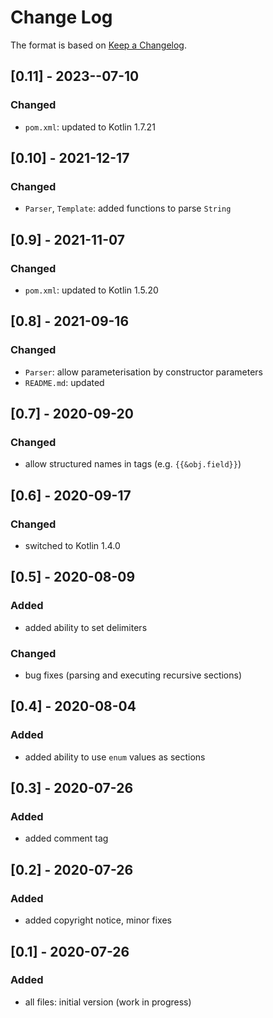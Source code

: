 # Change Log

The format is based on [Keep a Changelog](http://keepachangelog.com/).

## [0.11] - 2023--07-10
### Changed
- `pom.xml`: updated to Kotlin 1.7.21

## [0.10] - 2021-12-17
### Changed
- `Parser`, `Template`: added functions to parse `String`

## [0.9] - 2021-11-07
### Changed
- `pom.xml`: updated to Kotlin 1.5.20

## [0.8] - 2021-09-16
### Changed
- `Parser`: allow parameterisation by constructor parameters
- `README.md`: updated

## [0.7] - 2020-09-20
### Changed
- allow structured names in tags (e.g. `{{&obj.field}}`)

## [0.6] - 2020-09-17
### Changed
- switched to Kotlin 1.4.0

## [0.5] - 2020-08-09
### Added
- added ability to set delimiters
### Changed
- bug fixes (parsing and executing recursive sections)

## [0.4] - 2020-08-04
### Added
- added ability to use `enum` values as sections

## [0.3] - 2020-07-26
### Added
- added comment tag

## [0.2] - 2020-07-26
### Added
- added copyright notice, minor fixes

## [0.1] - 2020-07-26
### Added
- all files: initial version (work in progress)
